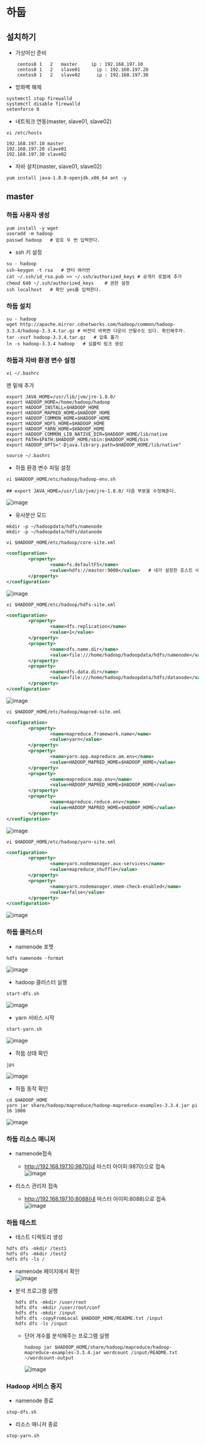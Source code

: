 # 하둡
## 설치하기
- 가상머신 준비
```	
    centos8	1	2	master     ip : 192.168.197.10
	centos8	1	2	slave01      ip : 192.168.197.20
	centos8	1	2	slave02      ip : 192.168.197.30
```
- 방화벽 해제
```shell
systemctl stop firewalld
systemctl disable firewalld
setenforce 0
```

- 네트워크 연동(master, slave01, slave02)

```shell
vi /etc/hosts
```
```shell
192.168.197.10 master
192.168.197.20 slave01
192.168.197.30 slave02
```

- 자바 설치(master, slave01, slave02)
```shell
yum install java-1.8.0-openjdk.x86_64 ant -y
```

## master
### 하둡 사용자 생성
```shell
yum install -y wget
useradd -m hadoop
passwd hadoop	# 암호 두 번 입력한다.
```

- ssh 키 설정
```shell
su - hadoop
ssh-keygen -t rsa	# 엔터 여러번
cat ~/.ssh/id_rsa.pub >> ~/.ssh/authorized_keys	# 공개키 로컬에 추가
chmod 640 ~/.ssh/authorized_keys	# 권한 설정
ssh localhost	# 확인 yes를 입력한다.
```

### 하둡 설치
```shell
su - hadoop
wget http://apache.mirror.cdnetworks.com/hadoop/common/hadoop-3.3.4/hadoop-3.3.4.tar.gz	# 버전이 바뀌면 다운이 안될수도 있다. 확인해주자.
tar -xvzf hadoop-3.3.4.tar.gz	# 압축 풀기
ln -s hadoop-3.3.4 hadoop	# 심볼릭 링크 생성
```

### 하둡과 자바 환경 변수 설정
```shell
vi ~/.bashrc
```
맨 밑에 추가
```shell
export JAVA_HOME=/usr/lib/jvm/jre-1.8.0/
export HADOOP_HOME=/home/hadoop/hadoop 
export HADOOP_INSTALL=$HADOOP_HOME 
export HADOOP_MAPRED_HOME=$HADOOP_HOME 
export HADOOP_COMMON_HOME=$HADOOP_HOME 
export HADOOP_HDFS_HOME=$HADOOP_HOME 
export HADOOP_YARN_HOME=$HADOOP_HOME 
export HADOOP_COMMON_LIB_NATIVE_DIR=$HADOOP_HOME/lib/native 
export PATH=$PATH:$HADOOP_HOME/sbin:$HADOOP_HOME/bin 
export HADOOP_OPTS="-Djava.library.path=$HADOOP_HOME/lib/native"
```

```shell
source ~/.bashrc
```

- 하둡 환경 변수 파일 설정
```shell
vi $HADOOP_HOME/etc/hadoop/hadoop-env.sh

## export JAVA_HOME=/usr/lib/jvm/jre-1.8.0/ 다음 부분을 수정해준다.
```
![image](./image/hadoop/1.png)<br/>

- 유사분산 모드
```shell
mkdir -p ~/hadoopdata/hdfs/namenode 
mkdir -p ~/hadoopdata/hdfs/datanode
```

```shell
vi $HADOOP_HOME/etc/hadoop/core-site.xml
```
```xml
<configuration>
        <property>
                <name>fs.defaultFS</name>
                <value>hdfs://master:9000</value>	# 내가 설정한 호스트 네임으로 변경해준다.
        </property>
</configuration>
```
![image](./image/hadoop/2.png)<br/>

```shell
vi $HADOOP_HOME/etc/hadoop/hdfs-site.xml
```
```xml
<configuration>
        <property>
                <name>dfs.replication</name>
                <value>1</value>
        </property>
        <property>
                <name>dfs.name.dir</name>
                <value>file:///home/hadoop/hadoopdata/hdfs/namenode</value>
        </property>
        <property>
                <name>dfs.data.dir</name>
                <value>file:///home/hadoop/hadoopdata/hdfs/datanode</value>
        </property>
</configuration>
```
![image](./image/hadoop/3.png)<br/>

```shell
vi $HADOOP_HOME/etc/hadoop/mapred-site.xml
```
```xml
<configuration>
        <property>
                <name>mapreduce.framework.name</name>
                <value>yarn</value>
        </property>
        <property>
                <name>yarn.app.mapreduce.am.env</name>
                <value>HADOOP_MAPRED_HOME=$HADOOP_HOME</value>
        </property>
        <property>
                <name>mapreduce.map.env</name>
                <value>HADOOP_MAPRED_HOME=$HADOOP_HOME</value>
        </property>
        <property>
                <name>mapreduce.reduce.env</name>
                <value>HADOOP_MAPRED_HOME=$HADOOP_HOME</value>
        </property>
</configuration>
```
![image](./image/hadoop/4.png)<br/>

```shell
vi $HADOOP_HOME/etc/hadoop/yarn-site.xml
```
```xml
<configuration>
        <property>
                <name>yarn.nodemanager.aux-services</name>
                <value>mapreduce_shuffle</value>
        </property>
        <property>
                <name>yarn.nodemanager.vmem-check-enabled</name>
                <value>false</value>
        </property>
</configuration>
```
![image](./image/hadoop/5.png)<br/>

### 하둡 클러스터
- namenode 포멧
```shell
hdfs namenode -format
```
![image](./image/hadoop/6.png)<br/>

- hadoop 클러스터 실행
```shell
start-dfs.sh
```
![image](./image/hadoop/7.png)<br/>

- yarn 서비스 시작
```shell
start-yarn.sh
```
![image](./image/hadoop/8.png)<br/>


- 하둡 상태 확인
```shell
jps
```
![image](./image/hadoop/9.png)<br/>

- 하둡 동작 확인
```shell
cd $HADOOP_HOME
yarn jar share/hadoop/mapreduce/hadoop-mapreduce-examples-3.3.4.jar pi 16 1000
```
![image](./image/hadoop/10.png)<br/>

### 하둡 리소스 매니저
- namenode접속
	- http://192.168.197.10:9870(내 마스터 아이피:9870)으로 접속<br/>
![image](./image/hadoop/11.png)<br/>

- 리소스 관리자 접속
	- http://192.168.197.10:8088(내 마스터 아이피:8088)으로 접속<br/>
![image](./image/hadoop/12.png)<br/>

### 하둡 테스트
- 테스트 디렉토리 생성
```shell
hdfs dfs -mkdir /test1
hdfs dfs -mkdir /test2
hdfs dfs -ls /
```
- namenode 페이지에서 확인<br/>
![image](./image/hadoop/13.png)<br/>

- 분석 프로그램 실행
	```shell
	hdfs dfs -mkdir /user/root
	hdfs dfs -mkdir /user/root/conf
	hdfs dfs -mkdir /input
	hdfs dfs -copyFromLocal $HADOOP_HOME/README.txt /input
	hdfs dfs -ls /input
	```
	- 단어 개수를 분석해주는 프로그램 실행
		```shell
		hadoop jar $HADOOP_HOME/share/hadoop/mapreduce/hadoop-mapreduce-examples-3.3.4.jar wordcount /input/README.txt ~/wordcount-output
		```
		![image](./image/hadoop/14.png)<br/>

### Hadoop 서비스 중지
- namenode 종료
```shell
stop-dfs.sh
```

- 리소스 매니저 종료
```shell
stop-yarn.sh
```



